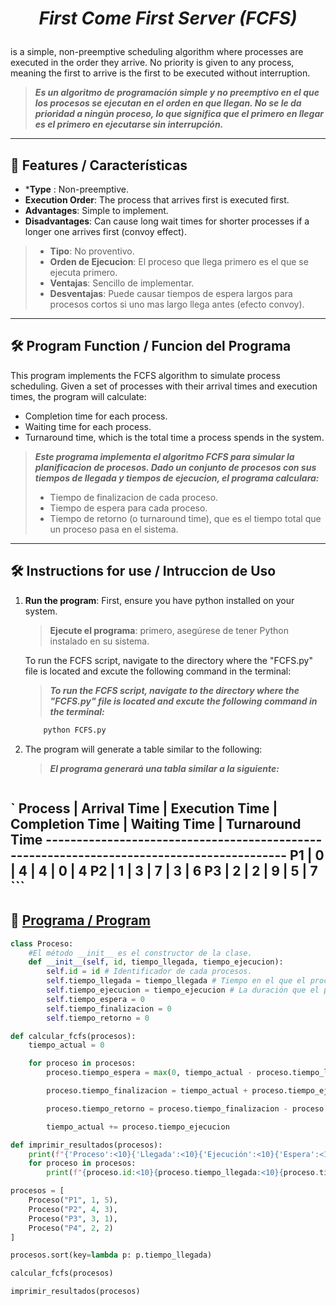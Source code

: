 <h1 align="center">

_First Come First Server (FCFS)_

</h1>

is a simple, non-preemptive scheduling algorithm where processes are executed in the order they arrive. No priority is given to any process, meaning the first to arrive is the first to be executed without interruption.
>***Es un algoritmo de programación simple y no preemptivo en el que los procesos se ejecutan en el orden en que llegan. No se le da prioridad a ningún proceso, lo que significa que el primero en llegar es el primero en ejecutarse sin interrupción.***

---

## 🌟 Features / Características
- ***Type** : Non-preemptive.
- **Execution Order**: The process that arrives first is executed first.
- **Advantages**: Simple to implement.
- **Disadvantages**: Can cause long wait times for shorter processes if a longer one arrives first (convoy effect).

>- **Tipo**: No proventivo.
>- **Orden de Ejecucion**: El proceso que llega primero es el que se ejecuta primero.
>- **Ventajas**: Sencillo de implementar.
>- **Desventajas**: Puede causar tiempos de espera largos para procesos cortos si uno mas largo llega antes (efecto convoy).

---

## 🛠️ Program Function / Funcion del Programa
This program implements the FCFS algorithm to simulate process scheduling. Given a set of processes with their arrival times and execution times, the program will calculate:

- Completion time for each process.
- Waiting time for each process.
- Turnaround time, which is the total time a process spends in the system.
>***Este programa implementa el algoritmo FCFS para simular la planificacion de procesos. Dado un conjunto de procesos con sus tiempos de llegada y tiempos de ejecucion, el programa calculara:***
>- Tiempo de finalizacion de cada proceso.
>- Tiempo de espera para cada proceso.
>- Tiempo de retorno (o turnaround time), que es el tiempo total que un proceso pasa en el sistema.

---

## 🛠️ Instructions for use / Intruccion de Uso

1. **Run the program**: First, ensure you have python installed on your system.
    >**Ejecute el programa**: primero, asegúrese de tener Python instalado en su sistema.    
    
    To run the FCFS script, navigate to the directory where the "FCFS.py" file is located and excute the following command in the terminal:
    >***To run the FCFS script, navigate to the directory where the "FCFS.py" file is located and excute the following command in the terminal:***

    ```bash
        python FCFS.py
    ```
2. The program will generate a table similar to the following:
    >***El programa generará una tabla similar a la siguiente:***

    ```bash
`   Process | Arrival Time | Execution Time | Completion Time | Waiting Time | Turnaround Time
    ------------------------------------------------------------------------------------------
    P1      |      0      |       4        |        4        |      0      |       4
    P2      |      1      |       3        |        7        |      3      |       6
    P3      |      2      |       2        |        9        |      5      |       7
    ```
---

## 🧩 [Programa / Program](/FCFS/FCFS.py)

```python
class Proceso:
    #El método __init__ es el constructor de la clase.
    def __init__(self, id, tiempo_llegada, tiempo_ejecucion):
        self.id = id # Identificador de cada procesos.
        self.tiempo_llegada = tiempo_llegada # Tiempo en el que el proceso llega al sistema.
        self.tiempo_ejecucion = tiempo_ejecucion # La duración que el proceso requiere para ejecutarse.
        self.tiempo_espera = 0
        self.tiempo_finalizacion = 0
        self.tiempo_retorno = 0

def calcular_fcfs(procesos):
    tiempo_actual = 0

    for proceso in procesos:
        proceso.tiempo_espera = max(0, tiempo_actual - proceso.tiempo_llegada)

        proceso.tiempo_finalizacion = tiempo_actual + proceso.tiempo_ejecucion

        proceso.tiempo_retorno = proceso.tiempo_finalizacion - proceso.tiempo_llegada

        tiempo_actual += proceso.tiempo_ejecucion

def imprimir_resultados(procesos):
    print(f"{'Proceso':<10}{'Llegada':<10}{'Ejecución':<10}{'Espera':<10}{'Retorno':<10}{'Finalización':<15}")
    for proceso in procesos:
        print(f"{proceso.id:<10}{proceso.tiempo_llegada:<10}{proceso.tiempo_ejecucion:<10}{proceso.tiempo_espera:<10}{proceso.tiempo_retorno:<10}{proceso.tiempo_finalizacion:<15}")

procesos = [
    Proceso("P1", 1, 5),
    Proceso("P2", 4, 3),
    Proceso("P3", 3, 1),
    Proceso("P4", 2, 2)
]

procesos.sort(key=lambda p: p.tiempo_llegada)

calcular_fcfs(procesos)

imprimir_resultados(procesos)
```
    